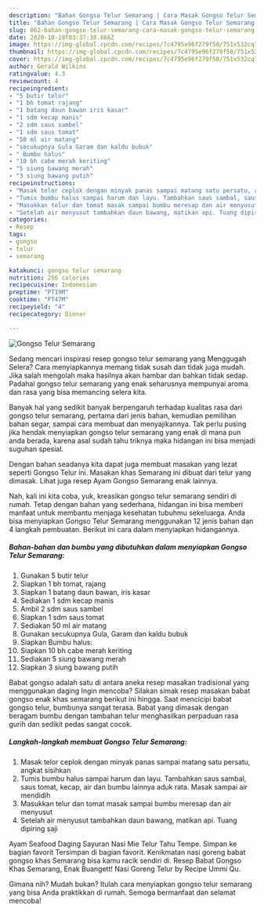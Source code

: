 ```yaml
---
description: "Bahan Gongso Telur Semarang | Cara Masak Gongso Telur Semarang Yang Paling Enak"
title: "Bahan Gongso Telur Semarang | Cara Masak Gongso Telur Semarang Yang Paling Enak"
slug: 862-bahan-gongso-telur-semarang-cara-masak-gongso-telur-semarang-yang-paling-enak
date: 2020-10-18T03:37:38.866Z
image: https://img-global.cpcdn.com/recipes/7c4795e96f279f50/751x532cq70/gongso-telur-semarang-foto-resep-utama.jpg
thumbnail: https://img-global.cpcdn.com/recipes/7c4795e96f279f50/751x532cq70/gongso-telur-semarang-foto-resep-utama.jpg
cover: https://img-global.cpcdn.com/recipes/7c4795e96f279f50/751x532cq70/gongso-telur-semarang-foto-resep-utama.jpg
author: Gerald Wilkins
ratingvalue: 4.3
reviewcount: 4
recipeingredient:
- "5 butir telur"
- "1 bh tomat rajang"
- "1 batang daun bawan iris kasar"
- "1 sdm kecap manis"
- "2 sdm saus sambel"
- "1 sdm saus tomat"
- "50 ml air matang"
- "secukupnya Gula Garam dan kaldu bubuk"
- " Bumbu halus"
- "10 bh cabe merah keriting"
- "5 siung bawang merah"
- "3 siung bawang putih"
recipeinstructions:
- "Masak telor ceplok dengan minyak panas sampai matang satu persatu, angkat sisihkan"
- "Tumis bumbu halus sampai harum dan layu. Tambahkan saus sambal, saus tomat, kecap, air dan bumbu lainnya aduk rata. Masak sampai air mendidih"
- "Masukkan telur dan tomat masak sampai bumbu meresap dan air menyusut"
- "Setelah air menyusut tambahkan daun bawang, matikan api. Tuang dipiring saji"
categories:
- Resep
tags:
- gongso
- telur
- semarang

katakunci: gongso telur semarang 
nutrition: 256 calories
recipecuisine: Indonesian
preptime: "PT19M"
cooktime: "PT47M"
recipeyield: "4"
recipecategory: Dinner

---
```



![Gongso Telur Semarang](https://img-global.cpcdn.com/recipes/7c4795e96f279f50/751x532cq70/gongso-telur-semarang-foto-resep-utama.jpg)

Sedang mencari inspirasi resep gongso telur semarang yang Menggugah Selera? Cara menyiapkannya memang tidak susah dan tidak juga mudah. Jika salah mengolah maka hasilnya akan hambar dan bahkan tidak sedap. Padahal gongso telur semarang yang enak seharusnya mempunyai aroma dan rasa yang bisa memancing selera kita.

Banyak hal yang sedikit banyak berpengaruh terhadap kualitas rasa dari gongso telur semarang, pertama dari jenis bahan, kemudian pemilihan bahan segar, sampai cara membuat dan menyajikannya. Tak perlu pusing jika hendak menyiapkan gongso telur semarang yang enak di mana pun anda berada, karena asal sudah tahu triknya maka hidangan ini bisa menjadi suguhan spesial.

Dengan bahan seadanya kita dapat juga membuat masakan yang lezat seperti Gongso Telur ini. Masakan khas Semarang ini dibuat dari telur yang dimasak. Lihat juga resep Ayam Gongso Semarang enak lainnya.


Nah, kali ini kita coba, yuk, kreasikan gongso telur semarang sendiri di rumah. Tetap dengan bahan yang sederhana, hidangan ini bisa memberi manfaat untuk membantu menjaga kesehatan tubuhmu sekeluarga. Anda bisa menyiapkan Gongso Telur Semarang menggunakan 12 jenis bahan dan 4 langkah pembuatan. Berikut ini cara dalam menyiapkan hidangannya.

<!--inarticleads1-->

##### Bahan-bahan dan bumbu yang dibutuhkan dalam menyiapkan Gongso Telur Semarang:

1. Gunakan 5 butir telur
1. Siapkan 1 bh tomat, rajang
1. Siapkan 1 batang daun bawan, iris kasar
1. Sediakan 1 sdm kecap manis
1. Ambil 2 sdm saus sambel
1. Siapkan 1 sdm saus tomat
1. Sediakan 50 ml air matang
1. Gunakan secukupnya Gula, Garam dan kaldu bubuk
1. Siapkan  Bumbu halus:
1. Siapkan 10 bh cabe merah keriting
1. Sediakan 5 siung bawang merah
1. Siapkan 3 siung bawang putih


Babat gongso adalah satu di antara aneka resep masakan tradisional yang menggunakan daging Ingin mencoba? Silakan simak resep masakan babat gongso enak khas semarang berikut ini hingga. Saat mencicipi babat gongso telur, bumbunya sangat terasa. Babat yang dimasak dengan beragam bumbu dengan tambahan telur menghasilkan perpaduan rasa gurih dan sedikit pedas sangat cocok. 

<!--inarticleads2-->

##### Langkah-langkah membuat Gongso Telur Semarang:

1. Masak telor ceplok dengan minyak panas sampai matang satu persatu, angkat sisihkan
1. Tumis bumbu halus sampai harum dan layu. Tambahkan saus sambal, saus tomat, kecap, air dan bumbu lainnya aduk rata. Masak sampai air mendidih
1. Masukkan telur dan tomat masak sampai bumbu meresap dan air menyusut
1. Setelah air menyusut tambahkan daun bawang, matikan api. Tuang dipiring saji


Ayam Seafood Daging Sayuran Nasi Mie Telur Tahu Tempe. Simpan ke bagian favorit Tersimpan di bagian favorit. Kenikmatan nasi goreng babat gongso khas Semarang bisa kamu racik sendiri di. Resep Babat Gongso Khas Semarang, Enak Buangett! Nasi Goreng Telur by Recipe Ummi Qu. 

Gimana nih? Mudah bukan? Itulah cara menyiapkan gongso telur semarang yang bisa Anda praktikkan di rumah. Semoga bermanfaat dan selamat mencoba!
